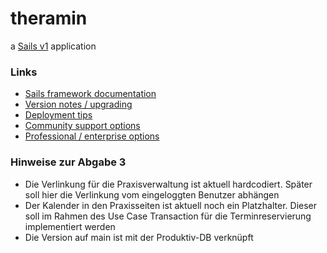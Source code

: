 # theramin

a [Sails v1](https://sailsjs.com) application


### Links

+ [Sails framework documentation](https://sailsjs.com/get-started)
+ [Version notes / upgrading](https://sailsjs.com/documentation/upgrading)
+ [Deployment tips](https://sailsjs.com/documentation/concepts/deployment)
+ [Community support options](https://sailsjs.com/support)
+ [Professional / enterprise options](https://sailsjs.com/enterprise)


### Hinweise zur Abgabe 3
- Die Verlinkung für die Praxisverwaltung ist aktuell hardcodiert. Später soll hier die Verlinkung vom eingeloggten Benutzer abhängen
- Der Kalender in den Praxisseiten ist aktuell noch ein Platzhalter. Dieser soll im Rahmen des Use Case Transaction für die Terminreservierung implementiert werden
- Die Version auf main ist mit der Produktiv-DB verknüpft 



<!-- Internally, Sails used [`sails-generate@2.0.7`](https://github.com/balderdashy/sails-generate/tree/v2.0.7/lib/core-generators/new). -->



<!--
Note:  Generators are usually run using the globally-installed `sails` CLI (command-line interface).  This CLI version is _environment-specific_ rather than app-specific, thus over time, as a project's dependencies are upgraded or the project is worked on by different developers on different computers using different versions of Node.js, the Sails dependency in its package.json file may differ from the globally-installed Sails CLI release it was originally generated with.  (Be sure to always check out the relevant [upgrading guides](https://sailsjs.com/upgrading) before upgrading the version of Sails used by your app.  If you're stuck, [get help here](https://sailsjs.com/support).)
-->

